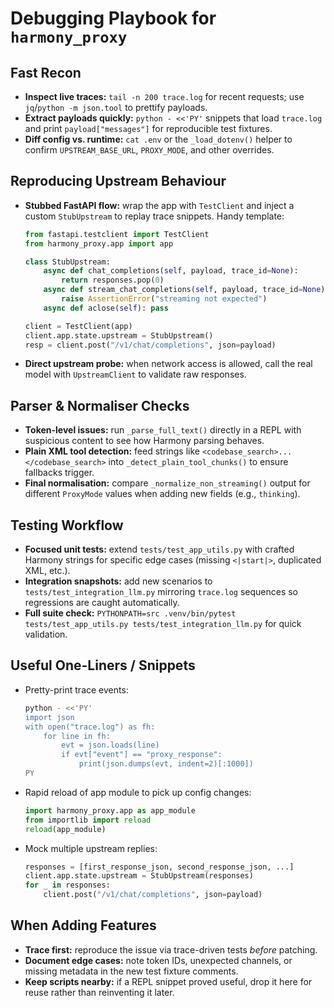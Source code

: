 # Debugging Playbook for `harmony_proxy`

## Fast Recon
- **Inspect live traces:** `tail -n 200 trace.log` for recent requests; use `jq`/`python -m json.tool` to prettify payloads.
- **Extract payloads quickly:** `python - <<'PY'` snippets that load `trace.log` and print `payload["messages"]` for reproducible test fixtures.
- **Diff config vs. runtime:** `cat .env` or the `_load_dotenv()` helper to confirm `UPSTREAM_BASE_URL`, `PROXY_MODE`, and other overrides.

## Reproducing Upstream Behaviour
- **Stubbed FastAPI flow:** wrap the app with `TestClient` and inject a custom `StubUpstream` to replay trace snippets. Handy template:
  ```python
  from fastapi.testclient import TestClient
  from harmony_proxy.app import app

  class StubUpstream:
      async def chat_completions(self, payload, trace_id=None):
          return responses.pop(0)
      async def stream_chat_completions(self, payload, trace_id=None):
          raise AssertionError("streaming not expected")
      async def aclose(self): pass

  client = TestClient(app)
  client.app.state.upstream = StubUpstream()
  resp = client.post("/v1/chat/completions", json=payload)
  ```
- **Direct upstream probe:** when network access is allowed, call the real model with `UpstreamClient` to validate raw responses.

## Parser & Normaliser Checks
- **Token-level issues:** run `_parse_full_text()` directly in a REPL with suspicious content to see how Harmony parsing behaves.
- **Plain XML tool detection:** feed strings like `<codebase_search>...</codebase_search>` into `_detect_plain_tool_chunks()` to ensure fallbacks trigger.
- **Final normalisation:** compare `_normalize_non_streaming()` output for different `ProxyMode` values when adding new fields (e.g., `thinking`).

## Testing Workflow
- **Focused unit tests:** extend `tests/test_app_utils.py` with crafted Harmony strings for specific edge cases (missing `<|start|>`, duplicated XML, etc.).
- **Integration snapshots:** add new scenarios to `tests/test_integration_llm.py` mirroring `trace.log` sequences so regressions are caught automatically.
- **Full suite check:** `PYTHONPATH=src .venv/bin/pytest tests/test_app_utils.py tests/test_integration_llm.py` for quick validation.

## Useful One-Liners / Snippets
- Pretty-print trace events:
  ```bash
  python - <<'PY'
  import json
  with open("trace.log") as fh:
      for line in fh:
          evt = json.loads(line)
          if evt["event"] == "proxy_response":
              print(json.dumps(evt, indent=2)[:1000])
  PY
  ```
- Rapid reload of app module to pick up config changes:
  ```python
  import harmony_proxy.app as app_module
  from importlib import reload
  reload(app_module)
  ```
- Mock multiple upstream replies:
  ```python
  responses = [first_response_json, second_response_json, ...]
  client.app.state.upstream = StubUpstream(responses)
  for _ in responses:
      client.post("/v1/chat/completions", json=payload)
  ```

## When Adding Features
- **Trace first:** reproduce the issue via trace-driven tests *before* patching.
- **Document edge cases:** note token IDs, unexpected channels, or missing metadata in the new test fixture comments.
- **Keep scripts nearby:** if a REPL snippet proved useful, drop it here for reuse rather than reinventing it later.

